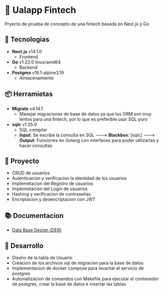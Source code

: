 # 🏦 Ualapp Fintech

Pryecto de prueba de concepto de una fintech basada en Next.js y Go

## 🔨 Tecnologias

- **Next.js** v14.1.0
  - Frontend
- **Go** v1.22.0 linux/amd64
  - Backend
- **Postgres** v16.1-alpine3.19
  - Almacenamiento

## 📦 Herramietas

- **Migrate** v4.14.1
  - Manejar migraciones de base de datos ya que los ORM son muy lentos para una fintech, por lo que es preferible usar SQL puro
- **sqlc** v1.25.0
  - SQL compiler
  - **Input**: Se escribe la consulta en SQL ---> **Blackbox**: [sqlc] ---> **Output**: Funciones en Golang con interfaces para poder utilizarlas y hacer consultas

## 📌 Proyecto

- CRUD de usuarios
- Autenticacion y verificacion la identidad de los usuarios
- Implemetacion del Registro de usuarios
- Implemetacion del Login de usuarios
- Hashing y verificacion de contraseñas
- Encriptacion y desencriptacion con JWT

## 📚 Documentacion

- [Data Base Design (DER)](https://dbdocs.io/valrichter/go-ualapp)

## 🚀 Desarrollo

- Diseño de la tabla de Usuario
- Creacion de los archivos sql de migracion para la base de datos
- Implementacion de docker compose para levantar el servicio de postgres
- Automatizacion de comandos con Makefile para ejecutar el contenedor de postgres, crear la base de datos e insertar las tablas

